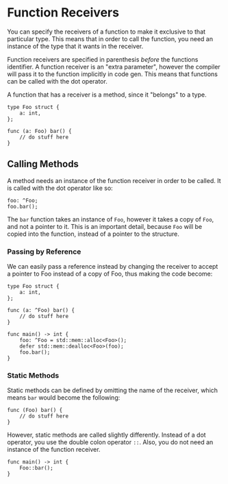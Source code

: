 # Function Receivers
You can specify the receivers of a function to make it exclusive to that particular
type. This means that in order to call the function, you need an instance of the
type that it wants in the receiver.

Function receivers are specified in parenthesis _before_ the functions identifier. A
function receiver is an "extra parameter", however the compiler will pass it to
the function implicitly in code gen. This means that functions can be called with the
dot operator.

A function that has a receiver is a method, since it "belongs" to a type.

```
type Foo struct {
    a: int,
};

func (a: Foo) bar() {
    // do stuff here
}
```

## Calling Methods
A method needs an instance of the function receiver in order to be called. It is
called with the dot operator like so:

```
foo: ^Foo;
foo.bar();
```

The `bar` function takes an instance of `Foo`, however it takes a copy of `Foo`,
and not a pointer to it. This is an important detail, because `Foo` will be copied
into the function, instead of a pointer to the structure.

### Passing by Reference

We can easily pass a reference instead by changing the receiver to accept a pointer
to Foo instead of a copy of Foo, thus making the code become:

```
type Foo struct {
    a: int,
};

func (a: ^Foo) bar() {
    // do stuff here
}

func main() -> int {
    foo: ^Foo = std::mem::alloc<Foo>();
    defer std::mem::dealloc<Foo>(foo);
    foo.bar();
}
```

### Static Methods
Static methods can be defined by omitting the name of the receiver, which means `bar`
would become the following:

```
func (Foo) bar() {
    // do stuff here
}
```

However, static methods are called slightly differently. Instead of a dot operator,
you use the double colon operator `::`. Also, you do not need an instance of the
function receiver.

```
func main() -> int {
    Foo::bar();
}
```
